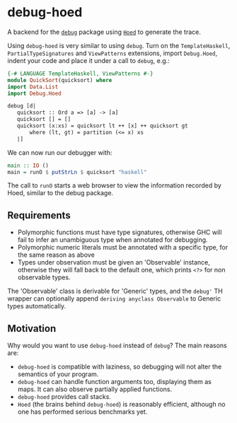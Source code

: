 # debug-hoed

A backend for the [`debug`](http://hackage.haskell.org/package/debug) package using [`Hoed`](http://hackage.haskell.org/package/Hoed) to generate the trace.

Using `debug-hoed` is very similar to using `debug`.
Turn on the `TemplateHaskell`, `PartialTypeSignatures` and `ViewPatterns` extensions, import `Debug.Hoed`, indent your code and place it under a call to `debug`, e.g.:

```haskell
{-# LANGUAGE TemplateHaskell, ViewPatterns #-}
module QuickSort(quicksort) where
import Data.List
import Debug.Hoed

debug [d|
   quicksort :: Ord a => [a] -> [a]
   quicksort [] = []
   quicksort (x:xs) = quicksort lt ++ [x] ++ quicksort gt
       where (lt, gt) = partition (<= x) xs
   |]
```

We can now run our debugger with:

```haskell
main :: IO ()
main = runO $ putStrLn $ quicksort "haskell"
```

The call to `runO` starts a web browser to view the information recorded by Hoed, similar to the debug package.

## Requirements

- Polymorphic functions must have type signatures, otherwise GHC will fail to infer an unambiguous type when annotated for debugging.
- Polymorphic numeric literals must be annotated with a specific type, for the same reason as above
- Types under observation must be given an 'Observable' instance, otherwise they will fall back to the default one, which prints `<?>` for non observable types. 

The 'Observable' class is derivable for 'Generic' types, and the `debug'` TH wrapper can optionally append `deriving anyclass Observable` to Generic types automatically. 

## Motivation

Why would you want to use `debug-hoed` instead of `debug`? The main reasons are:

- `debug-hoed` is compatible with laziness, so debugging will not alter the semantics of your program.
- `debug-hoed` can handle function arguments too, displaying them as maps. It can also observe partially applied functions.
- `debug-hoed` provides call stacks. 
- `Hoed` (the brains behind `debug-hoed`) is reasonably efficient, although no one has performed serious benchmarks yet. 
